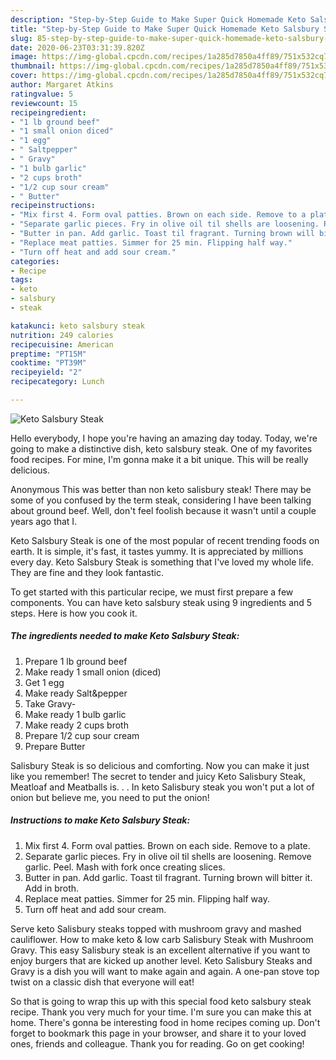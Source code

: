 ```yaml
---
description: "Step-by-Step Guide to Make Super Quick Homemade Keto Salsbury Steak"
title: "Step-by-Step Guide to Make Super Quick Homemade Keto Salsbury Steak"
slug: 85-step-by-step-guide-to-make-super-quick-homemade-keto-salsbury-steak
date: 2020-06-23T03:31:39.820Z
image: https://img-global.cpcdn.com/recipes/1a285d7850a4ff89/751x532cq70/keto-salsbury-steak-recipe-main-photo.jpg
thumbnail: https://img-global.cpcdn.com/recipes/1a285d7850a4ff89/751x532cq70/keto-salsbury-steak-recipe-main-photo.jpg
cover: https://img-global.cpcdn.com/recipes/1a285d7850a4ff89/751x532cq70/keto-salsbury-steak-recipe-main-photo.jpg
author: Margaret Atkins
ratingvalue: 5
reviewcount: 15
recipeingredient:
- "1 lb ground beef"
- "1 small onion diced"
- "1 egg"
- " Saltpepper"
- " Gravy"
- "1 bulb garlic"
- "2 cups broth"
- "1/2 cup sour cream"
- " Butter"
recipeinstructions:
- "Mix first 4. Form oval patties. Brown on each side. Remove to a plate."
- "Separate garlic pieces. Fry in olive oil til shells are loosening. Remove garlic. Peel. Mash with fork once creating slices."
- "Butter in pan. Add garlic. Toast til fragrant. Turning brown will bitter it. Add in broth."
- "Replace meat patties. Simmer for 25 min. Flipping half way."
- "Turn off heat and add sour cream."
categories:
- Recipe
tags:
- keto
- salsbury
- steak

katakunci: keto salsbury steak 
nutrition: 249 calories
recipecuisine: American
preptime: "PT15M"
cooktime: "PT39M"
recipeyield: "2"
recipecategory: Lunch

---
```



![Keto Salsbury Steak](https://img-global.cpcdn.com/recipes/1a285d7850a4ff89/751x532cq70/keto-salsbury-steak-recipe-main-photo.jpg)

Hello everybody, I hope you're having an amazing day today. Today, we're going to make a distinctive dish, keto salsbury steak. One of my favorites food recipes. For mine, I'm gonna make it a bit unique. This will be really delicious.

Anonymous This was better than non keto salisbury steak! There may be some of you confused by the term steak, considering I have been talking about ground beef. Well, don&#39;t feel foolish because it wasn&#39;t until a couple years ago that I.

Keto Salsbury Steak is one of the most popular of recent trending foods on earth. It is simple, it's fast, it tastes yummy. It is appreciated by millions every day. Keto Salsbury Steak is something that I've loved my whole life. They are fine and they look fantastic.


To get started with this particular recipe, we must first prepare a few components. You can have keto salsbury steak using 9 ingredients and 5 steps. Here is how you cook it.

<!--inarticleads1-->

##### The ingredients needed to make Keto Salsbury Steak:

1. Prepare 1 lb ground beef
1. Make ready 1 small onion (diced)
1. Get 1 egg
1. Make ready  Salt&amp;pepper
1. Take  Gravy-
1. Make ready 1 bulb garlic
1. Make ready 2 cups broth
1. Prepare 1/2 cup sour cream
1. Prepare  Butter


Salisbury Steak is so delicious and comforting. Now you can make it just like you remember! The secret to tender and juicy Keto Salisbury Steak, Meatloaf and Meatballs is. . . In keto Salisbury steak you won&#39;t put a lot of onion but believe me, you need to put the onion! 

<!--inarticleads2-->

##### Instructions to make Keto Salsbury Steak:

1. Mix first 4. Form oval patties. Brown on each side. Remove to a plate.
1. Separate garlic pieces. Fry in olive oil til shells are loosening. Remove garlic. Peel. Mash with fork once creating slices.
1. Butter in pan. Add garlic. Toast til fragrant. Turning brown will bitter it. Add in broth.
1. Replace meat patties. Simmer for 25 min. Flipping half way.
1. Turn off heat and add sour cream.


Serve keto Salisbury steaks topped with mushroom gravy and mashed cauliflower. How to make keto &amp; low carb Salisbury Steak with Mushroom Gravy. This easy Salisbury steak is an excellent alternative if you want to enjoy burgers that are kicked up another level. Keto Salisbury Steaks and Gravy is a dish you will want to make again and again. A one-pan stove top twist on a classic dish that everyone will eat! 

So that is going to wrap this up with this special food keto salsbury steak recipe. Thank you very much for your time. I'm sure you can make this at home. There's gonna be interesting food in home recipes coming up. Don't forget to bookmark this page in your browser, and share it to your loved ones, friends and colleague. Thank you for reading. Go on get cooking!

